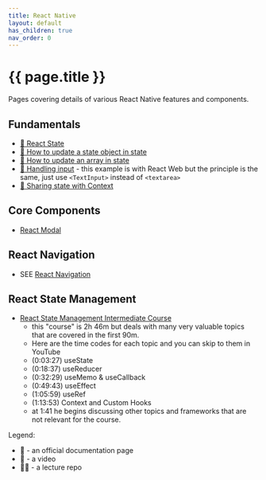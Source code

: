 ```yaml
---
title: React Native
layout: default
has_children: true
nav_order: 0
---
```


# {{ page.title }}

Pages covering details of various React Native features and components.

## Fundamentals

- [📘 React State](https://react.dev/learn/state-a-components-memory)
- [📘 How to update a state object in state](https://react.dev/learn/updating-objects-in-state)
- [📘 How to update an array in state](https://react.dev/learn/updating-arrays-in-state)
- [📘 Handling input](https://react.dev/learn/reacting-to-input-with-state) -
  this example is with React Web but the principle is the same, just use
`<TextInput>` instead of `<textarea>`
- [📘 Sharing state with Context](https://react.dev/learn/passing-data-deeply-with-context)

## Core Components

- [React Modal](modal.html)

## React Navigation

- SEE [React Navigation](navigation.html)

## React State Management

- [React State Management Intermediate Course]()
    - this "course" is 2h 46m but deals with many very valuable topics that are
      covered in the first 90m.
    - Here are the time codes for each topic and you can skip to them in YouTube
    - (0:03:27) useState
    - (0:18:37) useReducer
    - (0:32:29) useMemo & useCallback
    - (0:49:43) useEffect
    - (1:05:59) useRef
    - (1:13:53) Context and Custom Hooks
    - at 1:41 he begins discussing other topics and frameworks that are not
      relevant for the course.

Legend:

- 📘 - an official documentation page
- 🍿 - a video
- 👨‍🏫 - a lecture repo

